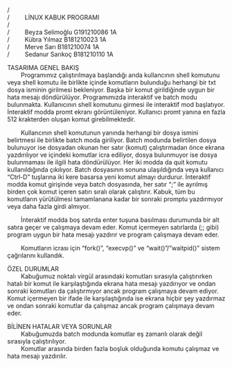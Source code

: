 /  
/	&nbsp;&nbsp;&nbsp;&nbsp;&nbsp;&nbsp;&nbsp;&nbsp;LİNUX KABUK PROGRAMI  
/  
/	&nbsp;&nbsp;&nbsp;&nbsp;&nbsp;&nbsp;&nbsp;&nbsp;Beyza Selimoğlu G191210086 1A  
/	&nbsp;&nbsp;&nbsp;&nbsp;&nbsp;&nbsp;&nbsp;&nbsp;Kübra Yılmaz B181210023 1A  
/	&nbsp;&nbsp;&nbsp;&nbsp;&nbsp;&nbsp;&nbsp;&nbsp;Merve Sarı B181210074 1A  
/	&nbsp;&nbsp;&nbsp;&nbsp;&nbsp;&nbsp;&nbsp;&nbsp;Sedanur Sarıkoç B181210110 1A  
  
TASARIMA GENEL BAKIŞ  
&nbsp;&nbsp;&nbsp;&nbsp;&nbsp;&nbsp;&nbsp;&nbsp;Programımız çalıştırılmaya başlandığı anda kullancının shell komutunu veya shell komutu ile birlikte içinde komutların bulunduğu 
herhangi bir txt dosya isminin girilmesi bekleniyor. Başka bir komut girildiğinde uygun bir hata mesajı döndürülüyor. Programımızda 
interaktif ve batch modu bulunmakta. Kullanıcının shell komutunu girmesi ile interaktif mod başlatıyor.
İnteraktif modda promt ekranı görüntüleniyor. Kullanıcı promt yanına en fazla 512 krakterden oluşan komut girebilmektedir.

&nbsp;&nbsp;&nbsp;&nbsp;&nbsp;&nbsp;&nbsp;&nbsp;Kullancının shell komutunun yanında herhangi bir dosya ismini belirtmesi ile birlikte batch moda giriliyor.
Batch modunda belirtilen dosya bulunuyor ise dosyadan okunan her satır (komut) çalıştırmadan önce ekrana yazdırılıyor ve 
içindeki komutlar icra ediliyor, dosya bulunmuyor ise dosya bulunmaması ile ilgili hata döndürülüyor.
Her iki modda da quit komutu kullanıldığında çıkılıyor. Batch dosyasının sonuna ulaşıldığında veya kullanıcı 
“Ctrl-D” tuşlarına iki kere basarsa yeni komut almayı durdurur. İnteraktif modda komut girişinde veya batch dosyasında, 
her satır “;” ile ayrılmış birden çok komut içeren satırı sıralı olarak çalıştırır. Kabuk, tüm bu komutların yürütülmesi 
tamamlanana kadar bir sonraki promptu yazdırmıyor veya daha fazla girdi almıyor. 

&nbsp;&nbsp;&nbsp;&nbsp;&nbsp;&nbsp;&nbsp;&nbsp;İnteraktif modda boş satırda enter tuşuna basılması durumunda bir alt satıra geçer ve çalışmaya devam eder. Komut içermeyen satırlarda
(;; gibi) program uygun bir hata mesajı yazdırır ve program çalışmaya devam eder. 

&nbsp;&nbsp;&nbsp;&nbsp;&nbsp;&nbsp;&nbsp;&nbsp;Komutların icrası için “fork()”, “execvp()” ve “wait()”/”waitpid()” sistem çağrılarını kullandık.
	
ÖZEL DURUMLAR  
&nbsp;&nbsp;&nbsp;&nbsp;&nbsp;&nbsp;&nbsp;&nbsp;Kabuğumuz noktalı virgül arasındaki komutları sırasıyla çalıştırırken hatalı bir komut ile karşılaştığında ekrana hata mesajı
yazdırıyor  ve ondan sonraki komutları da çalıştırmıyor ancak program çalışmaya devam ediyor. Komut içermeyen bir ifade ile karşılaştığında 
ise ekrana hiçbir şey yazdırmaz ve ondan sonraki komutlar da çalışmaz ancak program çalışmaya devam eder.
	
BİLİNEN HATALAR VEYA SORUNLAR  
&nbsp;&nbsp;&nbsp;&nbsp;&nbsp;&nbsp;&nbsp;&nbsp;Kabuğumuzda batch modunda komutlar eş zamanlı olarak değil sırasıyla çalıştırılıyor.  
&nbsp;&nbsp;&nbsp;&nbsp;&nbsp;&nbsp;&nbsp;&nbsp;Komutlar arasında birden fazla boşluk olduğunda komutu çalışmaz ve hata mesajı yazdırılır.
	
	
	
	
	
	
	
	
	
	
	
	
	
	
	
	
	
	
	
	
	
	
	
